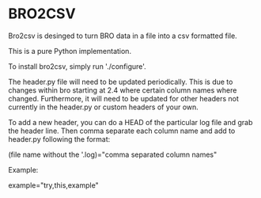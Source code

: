 # BRO2CSV
Bro2csv is desinged to turn BRO data in a file into a csv formatted file.


This is a pure Python implementation.

To install bro2csv, simply run './configure'.

The header.py file will need to be updated periodically.
This is due to changes within bro starting at 2.4 where certain column names where changed.
Furthermore, it will need to be updated for other headers not currently
in the header.py or custom headers of your own.

To add a new header, you can do a HEAD of the particular log file and grab the header line.
Then comma separate each column name and add to header.py following the format:

(file name without the '.log)="comma separated column names"

Example:

example="try,this,example"
